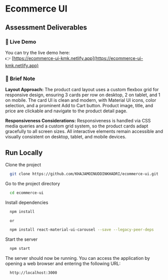 # Ecommerce UI

## Assessment Deliverables

### 🚀 Live Demo

You can try the live demo here:  
👉 [https://ecommerce-ui-kmk.netlify.app](https://ecommerce-ui-kmk.netlify.app)


### 📝 Brief Note

**Layout Approach:**
The product card layout uses a custom flexbox grid for responsive design, ensuring 3 cards per row on desktop, 2 on tablet, and 1 on mobile. The card UI is clean and modern, with Material UI icons, color selection, and a prominent Add to Cart button. Product image, title, and price are clickable and navigate to the product detail page.

**Responsiveness Considerations:**
Responsiveness is handled via CSS media queries and a custom grid system, so the product cards adapt gracefully to all screen sizes. All interactive elements remain accessible and visually consistent on desktop, tablet, and mobile devices.

## Run Locally

Clone the project

```bash
  git clone https://github.com/KHAJAMOINUDDINKHADRI/ecommerce-ui.git
```

Go to the project directory

```bash
  cd ecommerce-ui
```

Install dependencies

```bash
  npm install

  or

  npm install react-material-ui-carousel --save --legacy-peer-deps
```

Start the server

```bash
  npm start
```

The server should now be running. You can access the application by opening a web browser and entering the following URL:

```bash
  http://localhost:3000
```
